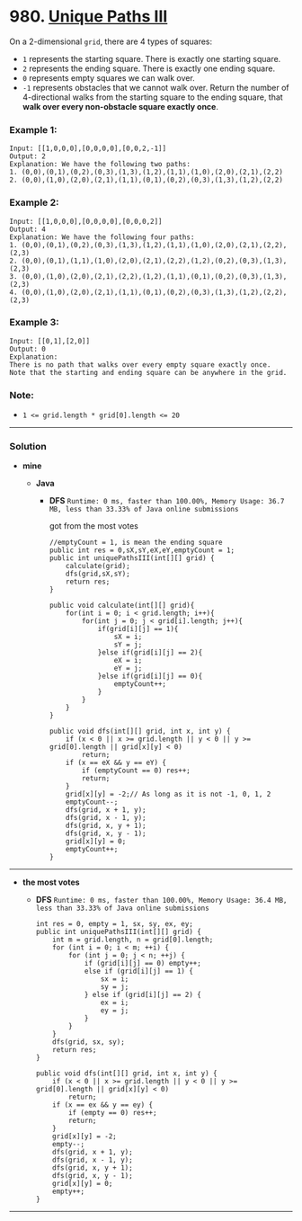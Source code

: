 # 980. [Unique Paths III](https://leetcode.com/problems/unique-paths-iii/)

On a 2-dimensional `grid`, there are 4 types of squares:

* `1` represents the starting square.  There is exactly one starting square.
* `2` represents the ending square.  There is exactly one ending square.
* `0` represents empty squares we can walk over.
* `-1` represents obstacles that we cannot walk over.
Return the number of 4-directional walks from the starting square to the ending square, that **walk over every non-obstacle square exactly once**.

 

### Example 1:
    Input: [[1,0,0,0],[0,0,0,0],[0,0,2,-1]]
    Output: 2
    Explanation: We have the following two paths: 
    1. (0,0),(0,1),(0,2),(0,3),(1,3),(1,2),(1,1),(1,0),(2,0),(2,1),(2,2)
    2. (0,0),(1,0),(2,0),(2,1),(1,1),(0,1),(0,2),(0,3),(1,3),(1,2),(2,2)
    
### Example 2:
    Input: [[1,0,0,0],[0,0,0,0],[0,0,0,2]]
    Output: 4
    Explanation: We have the following four paths: 
    1. (0,0),(0,1),(0,2),(0,3),(1,3),(1,2),(1,1),(1,0),(2,0),(2,1),(2,2),(2,3)
    2. (0,0),(0,1),(1,1),(1,0),(2,0),(2,1),(2,2),(1,2),(0,2),(0,3),(1,3),(2,3)
    3. (0,0),(1,0),(2,0),(2,1),(2,2),(1,2),(1,1),(0,1),(0,2),(0,3),(1,3),(2,3)
    4. (0,0),(1,0),(2,0),(2,1),(1,1),(0,1),(0,2),(0,3),(1,3),(1,2),(2,2),(2,3)

### Example 3:
    Input: [[0,1],[2,0]]
    Output: 0
    Explanation: 
    There is no path that walks over every empty square exactly once.
    Note that the starting and ending square can be anywhere in the grid.
 

### Note:
* `1 <= grid.length * grid[0].length <= 20`

---

### Solution
* **mine**
  * **Java**
    
    * **DFS** `Runtime: 0 ms, faster than 100.00%, Memory Usage: 36.7 MB, less than 33.33% of Java online submissions`
    
      got from the most votes
      ```
      //emptyCount = 1, is mean the ending square 
      public int res = 0,sX,sY,eX,eY,emptyCount = 1;
      public int uniquePathsIII(int[][] grid) {
          calculate(grid);
          dfs(grid,sX,sY);
          return res;
      }

      public void calculate(int[][] grid){
          for(int i = 0; i < grid.length; i++){
              for(int j = 0; j < grid[i].length; j++){
                  if(grid[i][j] == 1){
                      sX = i;
                      sY = j;
                  }else if(grid[i][j] == 2){
                      eX = i;
                      eY = j;
                  }else if(grid[i][j] == 0){
                      emptyCount++;
                  }
              }
          }
      }

      public void dfs(int[][] grid, int x, int y) {
          if (x < 0 || x >= grid.length || y < 0 || y >= grid[0].length || grid[x][y] < 0)
              return;
          if (x == eX && y == eY) {
              if (emptyCount == 0) res++;
              return;
          }
          grid[x][y] = -2;// As long as it is not -1, 0, 1, 2
          emptyCount--;
          dfs(grid, x + 1, y);
          dfs(grid, x - 1, y);
          dfs(grid, x, y + 1);
          dfs(grid, x, y - 1);
          grid[x][y] = 0;
          emptyCount++;
      }
      ```

---

* **the most votes**
   
  * **DFS** `Runtime: 0 ms, faster than 100.00%, Memory Usage: 36.4 MB, less than 33.33% of Java online submissions`
    ```
    int res = 0, empty = 1, sx, sy, ex, ey;
    public int uniquePathsIII(int[][] grid) {
        int m = grid.length, n = grid[0].length;
        for (int i = 0; i < m; ++i) {
            for (int j = 0; j < n; ++j) {
                if (grid[i][j] == 0) empty++;
                else if (grid[i][j] == 1) {
                    sx = i;
                    sy = j;
                } else if (grid[i][j] == 2) {
                    ex = i;
                    ey = j;
                }
            }
        }
        dfs(grid, sx, sy);
        return res;
    }

    public void dfs(int[][] grid, int x, int y) {
        if (x < 0 || x >= grid.length || y < 0 || y >= grid[0].length || grid[x][y] < 0)
            return;
        if (x == ex && y == ey) {
            if (empty == 0) res++;
            return;
        }
        grid[x][y] = -2;
        empty--;
        dfs(grid, x + 1, y);
        dfs(grid, x - 1, y);
        dfs(grid, x, y + 1);
        dfs(grid, x, y - 1);
        grid[x][y] = 0;
        empty++;
    }
    ```
    
    
---
